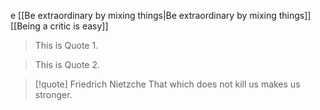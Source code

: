 e
[[Be extraordinary by mixing things|Be extraordinary by mixing things]]
[[Being a critic is easy]]

> This is Quote 1.

> This is Quote 2.

> [!quote] Friedrich Nietzche
> That which does not kill us makes us stronger.